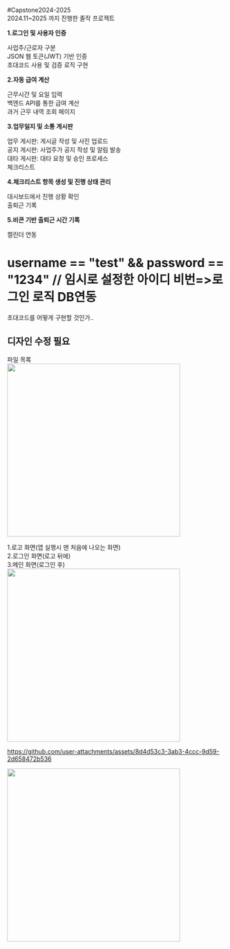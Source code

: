 #Capstone2024-2025
<br>
2024.11~2025 까지 진행한 졸작 프로젝트

<b>1.로그인 및 사용자 인증</b>

사업주/근로자 구분<br>
JSON 웹 토큰(JWT) 기반 인증<br>
초대코드 사용 및 검증 로직 구현

<b>2.자동 급여 계산</b>

근무시간 및 요일 입력<br>
백엔드 API를 통한 급여 계산<br>
과거 근무 내역 조회 페이지

<b>3.업무일지 및 소통 게시판</b>

업무 게시판: 게시글 작성 및 사진 업로드<br>
공지 게시판: 사업주가 공지 작성 및 알림 발송<br>
대타 게시판: 대타 요청 및 승인 프로세스<br>
체크리스트

<b>4.체크리스트 항목 생성 및 진행 상태 관리</b>

대시보드에서 진행 상황 확인<br>
출퇴근 기록

<b>5.비콘 기반 출퇴근 시간 기록</b>

캘린더 연동

<h1>username == "test" && password == "1234" // 임시로 설정한 아이디 비번=>로그인 로직 DB연동</h1>
초대코드를 어떻게 구현할 것인가..<br>


<h2>디자인 수정 필요</h2>
파일 목록<br>
<image src="https://github.com/user-attachments/assets/3784ea8e-dea9-4638-aaa9-f631d8becf7d" height="400"/>

1.로고 화면(앱 실행시 맨 처음에 나오는 화면)<br>
2.로그인 화면(로고 뒤에)<br>
3.메인 화면(로그인 후)<br>
<image src="https://github.com/user-attachments/assets/69781f0b-7455-4130-a052-4f7c3d09d3da"  height="400"/>

https://github.com/user-attachments/assets/8d4d53c3-3ab3-4ccc-9d59-2d658472b536


<image src="https://github.com/user-attachments/assets/8bbff461-9b81-4197-ad80-8c52fd811ace" height="400"/>
